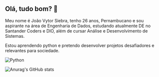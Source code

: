 ## Olá, tudo bom? 👋

Meu nome é João Vytor Siebra, tenho 26 anos, Pernambucano e sou aspirante na área de Engenharia de Dados, estudando atualmente DE no Santander Coders e DIO, além de cursar Análise e Desenvolvimento de Sistemas. 

Estou aprendendo python e pretendo desenvolver projetos desafiadores e relevantes para sociedade.

![Python](https://img.shields.io/badge/Python-14354C?style=for-the-badge&logo=python&logoColor=white)

![Anurag's GitHub stats](https://github-readme-stats.vercel.app/api?username=vytorsiebra&theme=algolia)
<!--
**vytorsiebra/vytorsiebra** is a ✨ _special_ ✨ repository because its `README.md` (this file) appears on your GitHub profile.

Here are some ideas to get you started:

- 🔭 I’m currently working on ...
- 🌱 I’m currently learning ...
- 👯 I’m looking to collaborate on ...
- 🤔 I’m looking for help with ...
- 💬 Ask me about ...
- 📫 How to reach me: ...
- 😄 Pronouns: ...
- ⚡ Fun fact: ...
-->
